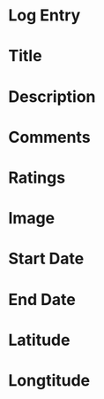 # Log Entry
# Title
# Description
# Comments
# Ratings
# Image 
# Start Date
# End Date
# Latitude
# Longtitude